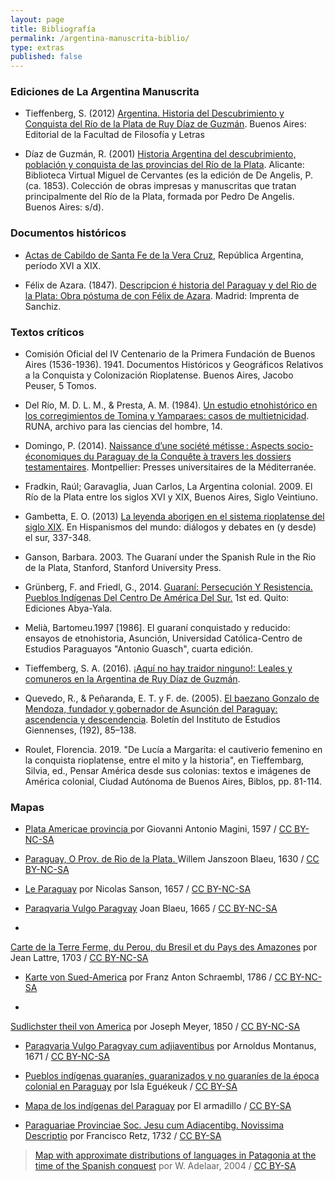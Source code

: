 ```yaml
---
layout: page
title: Bibliografía
permalink: /argentina-manuscrita-biblio/
type: extras
published: false
---
```


<!-- <embed width="800" height="800" src="https://api.zotero.org/groups/1669951/items?format=bib&style=apa"> -->

### Ediciones de La Argentina Manuscrita

* Tieffenberg, S. (2012) [Argentina. Historia del Descubrimiento y Conquista del Río de la Plata de Ruy Díaz de Guzmán](http://publicaciones.filo.uba.ar/sites/publicaciones.filo.uba.ar/files/Argentina.%20Historia%20del%20Descubrimiento%20y%20Conquista%20del%20R%C3%ADo%20de%20la%20Plata%20de%20Ruy%20D%C3%ADaz%20de%20Guzm%C3%A1n_interactivo.pdf). Buenos Aires: Editorial de la Facultad de Filosofía y Letras 

* Díaz de Guzmán, R. (2001) [Historia Argentina del descubrimiento, población y conquista de las provincias del Río de la Plata](http://www.cervantesvirtual.com/obra-visor/historia-argentina-del-descubrimiento-poblacion-y-conquista-de-las-provincias-del-rio-de-la-plata--0/html/). Alicante: Biblioteca Virtual Miguel de Cervantes (es la edición de De Angelis, P. (ca. 1853). Colección de obras impresas y manuscritas que tratan principalmente del Río de la Plata, formada por Pedro De Angelis. Buenos Aires: s/d).

### Documentos históricos

* [Actas de Cabildo de Santa Fe de la Vera Cruz](https://www.santafe.gob.ar/actascabildo/), República Argentina, período XVI a XIX.

* Félix de Azara. (1847). [Descripcion é historia del Paraguay y del Rio de la Plata: Obra póstuma de con Félix de Azara](http://archive.org/details/descripcionhist03azargoog). Madrid: Imprenta de Sanchiz.


### Textos críticos

* Comisión Oficial del IV Centenario de la Primera Fundación de Buenos Aires (1536-1936). 1941. Documentos Históricos y Geográficos Relativos a la Conquista y Colonización Rioplatense. Buenos Aires, Jacobo Peuser, 5 Tomos.

* Del Río, M. D. L. M., & Presta, A. M. (1984). [Un estudio etnohistórico en los corregimientos de Tomina y Yamparaes: casos de multietnicidad](http://revistascientificas.filo.uba.ar/index.php/runa/article/view/4442/3945). RUNA, archivo para las ciencias del hombre, 14.

* Domingo, P. (2014). [Naissance d’une société métisse : Aspects socio-économiques du Paraguay de la Conquête à travers les dossiers testamentaires](http://books.openedition.org/pulm/518). Montpellier: Presses universitaires de la Méditerranée.

* Fradkin, Raúl; Garavaglia, Juan Carlos, La Argentina colonial. 2009. El Río de la Plata entre los siglos XVI y XIX, Buenos Aires, Siglo Veintiuno.

* Gambetta, E. O. (2013) [La leyenda aborigen en el sistema rioplatense del siglo XIX](http://www.uba.ar/aihbuenosaires2013/actas/seccion6/La%20leyenda%20aborigen%20en%20el%20sistema%20rioplatense%20del%20siglo%20XIX_ORTIZ%20GAMBETTA,%20Eugenia/La%20leyenda%20aborigen_ORTIZ%20GAMBETTA,%20Eugenia.pdf). En Hispanismos del mundo: diálogos y debates en (y desde) el sur, 337-348.

* Ganson, Barbara. 2003.  The Guaraní under the Spanish Rule in the Rio de la Plata, Stanford, Stanford University Press.

* Grünberg, F. and Friedl, G., 2014. [Guaraní: Persecución Y Resistencia. Pueblos Indígenas Del Centro De América Del Sur.](http://guarani.roguata.com/sites/default/files/text/file/uid110/grunberg-guarani2014.pdf) 1st ed. Quito: Ediciones Abya-Yala.

* Melià, Bartomeu.1997 [1986]. El guaraní conquistado y reducido: ensayos de etnohistoria, Asunción, Universidad Católica-Centro de Estudios Paraguayos "Antonio Guasch", cuarta edición.

* Tieffemberg, S. A. (2016). [¡Aquí no hay traidor ninguno!: Leales y comuneros en la Argentina de Ruy Díaz de Guzmán](https://ri.conicet.gov.ar/handle/11336/90944).

* Quevedo, R., & Peñaranda, E. T. y F. de. (2005). [El baezano Gonzalo de Mendoza, fundador y gobernador de Asunción del Paraguay: ascendencia y descendencia](https://dialnet.unirioja.es/servlet/articulo?codigo=1983914). Boletín del Instituto de Estudios Giennenses, (192), 85–138.

* Roulet, Florencia. 2019. "De Lucía a Margarita: el cautiverio femenino en la conquista rioplatense, entre el mito y la historia", en Tieffembarg, Silvia, ed., Pensar América desde sus colonias: textos e imágenes de América colonial, Ciudad Autónoma de Buenos Aires, Biblos, pp. 81-114.

<!-- > ::: ARGENTINA HISTÓRICA - la historia argentina ::: (n.d.). Retrieved July 23, 2019, from http://www.argentinahistorica.com.ar/intro_libros.php?tema=6&doc=65&cap=164

> 8cap5.pdf. (n.d.). Retrieved from http://biblioteca.clacso.edu.ar/clacso/otros/20120131110518/8cap5.pdf

> 570.pdf. (n.d.). Retrieved from https://dh2017.adho.org/abstracts/570/570.pdf

> 831.pdf. (n.d.). Retrieved from http://eventosacademicos.filo.uba.ar/index.php/CIL/VI-2014/paper/viewFile/2024/831

> 61536854.pdf. (n.d.). Retrieved from https://core.ac.uk/download/pdf/61536854.pdf

> 71032724.pdf. (n.d.). Retrieved from https://core.ac.uk/download/pdf/71032724.pdf

> 106000525.pdf. (n.d.). Retrieved from http://www.bibvirtual.ucb.edu.bo/etnias/digital/106000525.pdf

> Almirante, J. (1869). Diccionario militar;etimológico, histórico, tecnológico, con dos vocabularios francés y aleman,. Madrid,. Retrieved from http://hdl.handle.net/2027/chi.085097278

> analesdelabibli00arggoog.pdf. (n.d.). Retrieved from https://ia802707.us.archive.org/10/items/analesdelabibli00arggoog/analesdelabibli00arggoog.pdf

> Andrés Lamas, V. F. L. (1871). Revista del Rio de la plata: Periódico mensual de historia y literatura de América. Mayo. Retrieved from http://archive.org/details/revistadelriode10gutigoog

> Andrés Lamas, V. F. L. (1877). Revista del Rio de la plata: Periódico mensual de historia y literatura de América. Mayo. Retrieved from http://archive.org/details/revistadelriode06gutigoog

> Angelis, P. D. (1836). Coleccion de obras y documentos relativos á la historia antigua y moderna de las provincias del Rio de La Plata. Impr. del Estado.

> arquivo3270_1.pdf. (n.d.). Retrieved from http://repositorio.ufpe.br/bitstream/handle/123456789/7010/arquivo3270_1.pdf?sequence=1

> ATÍPICOS EN LA LITERATURA LATINOAMERICANA. (n.d.). Retrieved August 8, 2019, from http://www.robertexto.com/archivo19/atipicos_evocad.htm

> atlas-per_tarma_jauja-1750.pdf. (n.d.). Retrieved from https://www.hgis-indias.net/downloads/mapas/Jurisdiccion/atlas-per_tarma_jauja-1750.pdf

> Azara, F. de. (2014). Descripción e historia de Paraguay. Linkgua digital.

> Biblioteca Digital CCE: El Ecuador en la América Prehispánica, V1. (n.d.). Retrieved August 30, 2019, from http://repositorio.casadelacultura.gob.ec/handle/34000/1199

> Biblioteca Nacional - Vista completa del registro. (n.d.). Retrieved June 5, 2019, from https://catalogo.bn.gov.ar/F/VM6D4JYTBV7P8UL4U9AEJDDTET8L6A4UR5G3FCH6T6H8J2MLUQ-07762?func=full-set-set&set_number=028771&set_entry=000003&format=999

> Brackenridge, H. M. (Henry M., & United States. Commission to Investigate the Spanish Provinces of South America. (1820). Voyage to Buenos Ayres, performed in the years 1817 and 1818, by order of the American government. London, Sir R. Phillips and co. Retrieved from http://archive.org/details/voyagetobuenosa00bracgoog

> Cartografía ilustrada de América del Sur, Blog Cátedra de Historia y Patrimonio Naval. (n.d.). Retrieved April 10, 2019, from https://blogcatedranaval.com/2017/09/26/cartografia-ilustrada-de-america-del-sur

> Centro de Estudios Hispanoamericanos. (n.d.). Retrieved July 23, 2019, from http://www.santafe-conicet.gov.ar/cehsf/america_11/02-aleman_adelantado.html

> Chronography’s Geography: To Organize Geographic References – Traveler’s Lab. (n.d.). Retrieved January 18, 2018, from http://travelerslab.research.wesleyan.edu/2017/09/26/chronographys-geography-to-organize-geographic-references/

> Chronography’s Geography: To Organize Geographic References – Traveler’s Lab. (n.d.). Retrieved January 18, 2018, from http://travelerslab.research.wesleyan.edu/2017/09/26/chronographys-geography-to-organize-geographic-references/

> Colección de documentos inéditos papa la historia de España. (1842). Madrid Impr. de J. Perales y Martínez [etc.]. Retrieved from http://archive.org/details/coleccindedocu28madruoft

> Descripción de la villa de Potosí y de los partidos sujetos a su intendencia / por Juan del Pino Manrique, gobernador de aquella provincia - Biblioteca Virtual Miguel de Cervantes. (n.d.). Retrieved July 29, 2019, from http://www.cervantesvirtual.com/obra-visor/descripcion-de-la-villa-de-potosi-y-de-los-partidos-sujetos-a-su-intendencia--0/html/ff8732ae-82b1-11df-acc7-002185ce6064_2.html#I_1_

> Descripción e historia del Paraguay y del Río de la Plata / Félix de Azara - Biblioteca Virtual Miguel de Cervantes. (n.d.). Retrieved July 23, 2019, from http://www.cervantesvirtual.com/obra-visor/descripcion-e-historia-del-paraguay-y-del-rio-de-la-plata--0/html/ff6cca86-82b1-11df-acc7-002185ce6064_6.html

> Digital Classicist: wip wip2015-02li. (n.d.). Retrieved January 18, 2018, from http://www.digitalclassicist.org/wip/wip2015-02li.html

> documentosparala09buenuoft.pdf. (n.d.). Retrieved from https://ia800907.us.archive.org/8/items/documentosparala09buenuoft/documentosparala09buenuoft.pdf

> Ediciones Colihue - La Argentina manuscrita - Horacio González - 978-987-684-284-6. (n.d.). Retrieved January 16, 2019, from https://www.colihue.com.ar/fichaLibro?bookId=31632

> Elisalde, R., Acri, M. A., Duarte, D., Duarte, D., Universidad de Buenos Aires, & Cátedra: Problemas de Historia Americana. (2013). Historia de la educación popular: experiencias hegemónicas y contrahegemónicas en Latinoamérica (1870-1940).

> En torno al modelo comunal mercantil El caso de Mizque (Cochabamba) en el siglo XVII on JSTOR. (n.d.). Retrieved August 30, 2019, from https://www.jstor.org/stable/27801835?seq=1#page_scan_tab_contents

> Ensayo de la historia civil del Paraguay, Buenos Aires y Tucuman. (n.d.), 348.

> Falkner, T., & Combe, W. (1774). A description of Patagonia, and the adjoining parts of South America : containing an account of the soil, produce, animals, vales, mountains, rivers, lakes, &c. of those countries; the religion, government, policy, customs, dress, arms, and language of the Indian inhabitants; and some particulars relating to Falkland’s Islands. Hereford : Printed by C. Pugh; [London] : and sold by T. Lewis, Russell-Street, London. Retrieved from http://archive.org/details/descriptionofpat01falk

> Federico González Suárez / [Estudios y selecciones de Carlos Manuel Larrea] - Biblioteca Virtual Miguel de Cervantes. (n.d.). Retrieved August 30, 2019, from http://www.cervantesvirtual.com/obra-visor/federico-gonzalez-suarez--0/html/0009753e-82b2-11df-acc7-002185ce6064_1.html/marca/1918

> Félix de Azara- Descripción e historia del Paraguay y del Río de la Plata / Félix de Azara - Biblioteca Virtual Miguel de Cervantes. (n.d.). Retrieved January 21, 2019, from http://www.cervantesvirtual.com/obra-visor/descripcion-e-historia-del-paraguay-y-del-rio-de-la-plata--0/html/

> Fracker, G. (1826). A voyage to South America, with an account of a shipwreck in the river La Plata, in the year 1817. Boston, Printed by Ingraham and Hewes. Retrieved from http://archive.org/details/voyagetosouthame00frac

> geografafsicaye00schugoog.pdf. (n.d.). Retrieved from https://ia800203.us.archive.org/18/items/geografafsicaye00schugoog/geografafsicaye00schugoog.pdf

> Green, Aldo Gastón - Los indios Guaycurúes. Un aporte para su estudio.doc. (n.d.).

> Historia comparada de las literaturas Argentina y Brasileña: De la colonia a la organización nacional. (2016). Eduvim.

> Historia de la conquista del Paraguay, Río de la Plata y Tucumán. (n.d.). Retrieved July 26, 2019, from http://bdh-rd.bne.es/viewer.vm?id=0000043795&page=1

> Historia del pueblo Chiriguano - El sureste entre la conquista inca y la invasión chiriguano (1986) - Institut français d’études andines. (n.d.). Retrieved August 30, 2019, from https://books.openedition.org/ifea/5334?lang=es

> Historia del Tribunal de la Inquisición de Lima : 1569-1820. Tomo I / José Toribio Medina; prólogo de Marcel Bataillon - Biblioteca Virtual Miguel de Cervantes. (n.d.). Retrieved July 30, 2019, from http://www.cervantesvirtual.com/obra-visor/historia-del-tribunal-de-la-inquisicion-de-lima-1569-1820-tomo-i/html/ff23c14c-82b1-11df-acc7-002185ce6064.html

* Jaber, L. (n.d.). Primeras imágenes del Río de la Plata_HISTORIA CRITICA DE LA LITERATURA ARGENTINA 2014.pdf. Historia Crítica de La Literatura Argentina. Vol. 1 &quot;Una Patria Literaria&quot; Retrieved from https://www.academia.edu/37972292/Primeras_im%C3%A1genes_del_R%C3%ADo_de_la_Plata_HISTORIA_CRITICA_DE_LA_LITERATURA_ARGENTINA_2014.pdf

> Karaí Yamandú señor de las islas - Historia de Latinoamérica. (n.d.). Retrieved July 23, 2019, from http://historiadelatinoamerica.com/karai-yamandu-senor-de-las-islas/

> La invención del desierto chaqueño. Una aproximación a las formas de apropiación simbólica de los territorios del Chaco en los tiempos de formación y consolidación del Estado nación Argentino. (n.d.). Retrieved January 21, 2019, from http://www.ub.edu/geocrit/sn-38.htm

> Lisi, F. L. (2008). El Tercer Concilio de Lima y su significación en la aculturación de las poblaciones indígenas de la América del Sur. Guaraguao, 12(28), 71–74. Retrieved from https://www.jstor.org/stable/25596636

> Lizondo Borda, M., & Tucuman, A. R. (Province) C. provincial del P. centenario de la independencia argentina. (1916). Tucuman al traves de la historia; el Tucuman de los poetas. Compilación hecha por orden de la Comisión provincial del 1er Centenario de la Independencia Argentina, 1816 - 9 de julio - 1916. Tucuman Imp. Prebisch & Violetto. Retrieved from http://archive.org/details/tucumanaltravesd00lizo

> Lobo, M., Riudavets y Tudury, P., & Boucarut, A. (1868). Manual de la navegacion del Rio de La Plata y de sus principales afluentes, con instrucciones para la recalada y derrotas de ida y vuelta á Europa, segun los documentos mas fidedignos, nacionales y extranjeros, por los señores Lobo y Riudavets. Madrid, Estab. tip. de T. Fortanet. Retrieved from http://archive.org/details/manualdelanaveg00boucgoog

> Los viajeros ingleses - Memoria Chilena. (n.d.). Retrieved August 8, 2019, from http://www.memoriachilena.gob.cl/602/w3-article-619.html

> LVN6CNDQQ7JR659JB6BLHRDK1QXRCT.pdf. (n.d.). Retrieved from https://catalogo.bn.gov.ar/exlibris1/apache_media/LVN6CNDQQ7JR659JB6BLHRDK1QXRCT.pdf

> MacCann, W. (1853). Two thousand miles’ ride through the Argentine provinces: being an account of the natural products of the country, and habits of the people; with a historical retrospect of the Rio de la Plata, Monte Video, and Corrientes. London : Smith, Elder & Co.; [etc., etc.]. Retrieved from http://archive.org/details/twothousandmiles02macc

> Manrique, J. del P. (1836). Descripcion de la villa de Potosi y de los partidos sugetos a su intendencia. Imprenta del Estado.

> manualdelanaveg00boucgoog.pdf. (n.d.). Retrieved from https://ia800904.us.archive.org/24/items/manualdelanaveg00boucgoog/manualdelanaveg00boucgoog.pdf

> MC0012619.pdf. (n.d.). Retrieved from http://www.memoriachilena.gob.cl/archivos2/pdfs/MC0012619.pdf

> Medina, J. T. (n.d.). Historia del Tribunal de la Inquisición de Lima (1569-1820), 413.

> Memoria de los Hermanos que nos precedieron_web.pdf. (n.d.). Retrieved from http://ofm.org.ar/wp-content/uploads/Memoria%20de%20los%20Hermanos%20que%20nos%20precedieron_web.pdf

> MENDOZA Y MANRIQUE LARA ELVIRA DE - artehistoria.com. (n.d.). Retrieved August 7, 2019, from https://www.artehistoria.com/es/personaje/mendoza-y-manrique-lara-elvira-de

> Mínguez, V. (2000). Del libro de emblemas a la ciudad simbólica: actas del III Simposio Internacional de Emblemática Hispánica. Universitat Jaume I. Retrieved from https://books.google.com.ar/books?id=c6FoS5ReazYC

> monarquia_barriera.pdf. (n.d.). Retrieved from http://historiapolitica.com/datos/biblioteca/monarquia_barriera.pdf

> Paraguay_-_O_Prov_de_Rio_de_la_Plata_-_cum_regionibus_adiacentibus_Tvcvman_et_Sta._Cruz_de_la_Sierra_-_ca_1600.jpg (Imagen JPEG, 1661 × 1306 pixels) - Escala (45%). (n.d.). Retrieved January 21, 2019, from https://upload.wikimedia.org/wikipedia/commons/9/93/Paraguay_-_O_Prov_de_Rio_de_la_Plata_-_cum_regionibus_adiacentibus_Tvcvman_et_Sta._Cruz_de_la_Sierra_-_ca_1600.jpg

> PAYRO CAPITAN VERGARA LIBRO 1 CAPITULO 1.pdf. (n.d.). Retrieved from http://www.idesetautres.be/upload/PAYRO%20CAPITAN%20VERGARA%20LIBRO%201%20CAPITULO%201.pdf

> PAYRO CAPITAN VERGARA LIBRO 2 CAPITULO 2.pdf. (n.d.). Retrieved from http://www.idesetautres.be/upload/PAYRO%20CAPITAN%20VERGARA%20LIBRO%202%20CAPITULO%202.pdf

> Poder otorgado a Martín de Orué para actuar como procurador de la Provincia. - Sección Historia. (n.d.). Retrieved July 23, 2019, from http://historia.anasnc.senatics.gov.py/index.php/poder-otorgado-martin-de-orue-para-actuar-como-procurador-de-la-provincia;isad?sf_culture=pt

> Professor, S. B. (n.d.). De diarios, mapas e inventarios, 21.

> Pueblos indígenas (1534-1554). (n.d.). Retrieved August 29, 2017, from http://indigenas.bioetica.org/base/base-a5.htm

> referencias historia argentina del descubrimeinto ruy diaz de guzman.docx. (n.d.).

> relacion_viaje_al_rio_plata.pdf. (n.d.). Retrieved from https://www.folkloretradiciones.com.ar/literatura/relacion_viaje_al_rio_plata.pdf

> Revista del Río de la Plata : periódico mensual de Historia y Literatura de América. Tomo VI, 1873 - Biblioteca Virtual Miguel de Cervantes. (n.d.). Retrieved July 29, 2019, from http://www.cervantesvirtual.com/obra-visor/revista-del-rio-de-la-plata-periodico-mensual-de-historia-y-literatura-de-america--15/html/

> Revista LUTHOR. (n.d.). Retrieved January 18, 2018, from http://www.revistaluthor.com.ar/spip.php?article144

> revistadelriode07gutigoog.pdf. (n.d.). Retrieved from https://ia800703.us.archive.org/15/items/revistadelriode07gutigoog/revistadelriode07gutigoog.pdf

> Río, M. E., & Achával, L. (1904). Geografía de la provincia de Córdoba. Buenos Aires, Compañía sud-americana de billetes de banco. Retrieved from http://archive.org/details/geografadelapro02archgoog

> Saignes Thierry - Entre barbaron y cristianos .....pdf. (n.d.). Retrieved from http://anuarioiehs.unicen.edu.ar/Files/1989/001%20-%20Saignes%20Thierry%20-%20Entre%20barbaron%20y%20cristianos%20.....pdf

> Seminar: Pelagios and Recogito: an annotation platform for joining a linked data world - H-Digital-History - H-Net. (n.d.). Retrieved January 18, 2018, from https://networks.h-net.org/node/3276/discussions/72018/seminar-pelagios-and-recogito-annotation-platform-joining-linked

> Simon, R., Barker, E., Isaksen, L., & CaÑamares, P. D. S. (2017). Linked Data Annotation Without the Pointy Brackets: Introducing Recogito 2. Journal of Map & Geography Libraries, 13(1), 111–132. https://doi.org/10.1080/15420353.2017.1307303

> Simon_et_al.pdf. (n.d.). Retrieved from http://oro.open.ac.uk/43613/1/Simon_et_al.pdf

* The Project Gutenberg eBook of Del Plata Al Niágara , by Paul Groussac. (n.d.). Retrieved July 26, 2019, from https://ia802805.us.archive.org/8/items/delplataalniagar49376gut/49376-h/49376-h.htm

> The Project Gutenberg eBook of Fundacion De La Ciudad De Buenos-Aires, by D. Juan de Garay. (n.d.). Retrieved July 23, 2019, from http://www.gutenberg.org/files/18157/18157-h/18157-h.htm#DISCURSO_PRELIMINAR_A_LA_FUNDACION_DE_BUENOS_AIRES

> Toribianos, I. e. (2017, October 30). OBISPOS PARTICIPANTES EN EL TERCER CONCILIO LIMENSE. SEMBLANZAS - Instituto de Estudios Toribianos. Retrieved July 30, 2019, from http://ietoribianos.blogspot.com/2017/10/obispos-participantes-en-el-tercer.html

> Toro, J. C. (2018). El viaje femenino a América (1493-1600). In X Congreso virtual sobre Historia de las Mujeres, 2018, págs. 119-154 (pp. 119–154). Archivo Histórico Diocesano de Jaén. Retrieved from https://dialnet.unirioja.es/servlet/articulo?codigo=6859751

> Turning Geographic References into Maps with Recogito: Part 1(of 2) – Traveler’s Lab. (n.d.). Retrieved January 18, 2018, from http://travelerslab.research.wesleyan.edu/2017/12/15/turning-geographic-references-into-maps-with-recogito-part-1of-2/

> Un estudio etnohistórico en los corregimientos de Tomina y Yamparaes: casos de multietnicidad - de las Mercedes Del Río - RUNA, archivo para las ciencias del hombre. (n.d.). Retrieved August 30, 2019, from http://revistascientificas.filo.uba.ar/index.php/runa/article/view/4442/3945

> (N.d.-a). Retrieved from https://blogcatedranaval.com/2017/09/26/cartografia-ilustrada-de-america-del-sur/

> (N.d.-b). Retrieved September 20, 2017, from http://publicaciones.filo.uba.ar/sites/publicaciones.filo.uba.ar/files/Historia%20de%20la%20educacio%CC%81n%20popular_interactivo_0.pdf
 -->
### Mapas

* <a href="https://www.davidrumsey.com/luna/servlet/detail/RUMSEY~8~1~296120~90067607:Plata-Americae-provincia?sort=Pub_List_No_InitialSort%2CPub_Date%2CPub_List_No%2CSeries_No&qvq=q:rio%20de%20la%20plata;sort:Pub_List_No_InitialSort%2CPub_Date%2CPub_List_No%2CSeries_No;lc:RUMSEY~8~1&mi=8&trs=46" title="via David Rumsay">Plata Americae provincia </a> por Giovanni Antonio Magini, 1597 / <a href="https://creativecommons.org/licenses/by-nc-sa/3.0/">CC BY-NC-SA</a>

* <a href="https://www.davidrumsey.com/luna/servlet/detail/RUMSEY~8~1~286001~90058519:Paraguay|-O-Prov--de-Rio-de-la-Plat?sort=Pub_List_No_InitialSort%2CPub_Date%2CPub_List_No%2CSeries_No" title="via David Rumsay">Paraguay, O Prov. de Rio de la Plata. </a> Willem Janszoon Blaeu, 1630 / <a href="https://creativecommons.org/licenses/by-nc-sa/3.0/">CC BY-NC-SA</a>

* <a href="https://www.davidrumsey.com/luna/servlet/detail/RUMSEY~8~1~295231~90066318:Le-Paraguay?sort=Pub_List_No_InitialSort%2CPub_Date%2CPub_List_No%2CSeries_No#" title="via David Rumsay">Le Paraguay</a> por Nicolas Sanson, 1657 / <a href="https://creativecommons.org/licenses/by-nc-sa/3.0/">CC BY-NC-SA</a>

* <a href="https://www.davidrumsey.com/luna/servlet/detail/RUMSEY~8~1~282896~90054401:Paraqvaria-Vulgo-Paragvay?sort=Pub_List_No_InitialSort%2CPub_Date%2CPub_List_No%2CSeries_No#" title="via David Rumsay">Paraqvaria Vulgo Paragvay</a> Joan Blaeu, 1665 / <a href="https://creativecommons.org/licenses/by-nc-sa/3.0/">CC BY-NC-SA</a>

* <a href="https://www.davidrumsey.com/luna/servlet/detail/RUMSEY~8~1~289873~90061169:Carte-de-la-Terre-Ferme,-du-Perou,-?sort=pub_list_no_initialsort%2Cpub_date%2Cpub_list_no%2Cseries_no" title="via David Rumsay">
Carte de la Terre Ferme, du Perou, du Bresil et du Pays des Amazones</a> por Jean Lattre, 1703 / <a href="https://creativecommons.org/licenses/by-nc-sa/3.0/">CC BY-NC-SA</a>

* <a href="https://www.davidrumsey.com/luna/servlet/detail/RUMSEY~8~1~303868~90074457:25--Karte-von-Sued-America--central?sort=Pub_List_No_InitialSort%2CPub_Date%2CPub_List_No%2CSeries_No" title="via David Rumsay">Karte von Sued-America</a> por Franz Anton Schraembl, 1786 / <a href="https://creativecommons.org/licenses/by-nc-sa/3.0/">CC BY-NC-SA</a>

* <a href="https://www.davidrumsey.com/luna/servlet/detail/RUMSEY~8~1~305111~90075536:Sudlichster-theil-von-America-1850?sort=Pub_List_No_InitialSort%2CPub_Date%2CPub_List_No%2CSeries_No" title="via David Rumsay">
Sudlichster theil von America</a> por Joseph Meyer, 1850 / <a href="https://creativecommons.org/licenses/by-nc-sa/3.0/">CC BY-NC-SA</a>

* <a href="https://gallica.bnf.fr/ark:/12148/btv1b2300008w/f122.item.zoom" title="Source gallica.bnf.fr / BnF">Paraqvaria Vulgo Paragvay cum adjiaventibus</a> por Arnoldus Montanus, 1671 / <a href="https://creativecommons.org/licenses/by-nc-sa/3.0">CC BY-NC-SA</a>

* <a href="https://commons.wikimedia.org/wiki/File:Guatat%C3%A1.png" title="via Wikimedia Commons">Pueblos indígenas guaraníes, guaranizados y no guaraníes de la época colonial en Paraguay</a> por Isla Eguékeuk / <a href="https://creativecommons.org/licenses/by-sa/4.0">CC BY-SA</a>

* <a href="https://commons.wikimedia.org/wiki/File:Mapa_de_los_Indigenas_del_Paraguay.png" title="via Wikimedia Commons">Mapa de los indígenas del Paraguay</a> por El armadillo / <a href="https://creativecommons.org/licenses/by-sa/4.0">CC BY-SA</a>

* <a href="https://upload.wikimedia.org/wikipedia/commons/0/08/A_Current_Description_of_the_Province_of_the_Society_of_Jesus_in_Paraguay_with_Neighboring_Areas_WDL2581.png" title="via Wikimedia Commons">Paraguariae Provinciae Soc. Jesu cum Adiacentibg. Novissima Descriptio</a> por Francisco Retz, 1732 / <a href="https://creativecommons.org/licenses/by-sa/4.0">CC BY-SA</a>

> <a href="url" title="via Wikimedia Commons">Map with approximate distributions of languages in Patagonia at the time of the Spanish conquest</a> por W. Adelaar, 2004 / <a href="https://creativecommons.org/licenses/by-sa/4.0">CC BY-SA</a>

<!-- <a href="url" title="via fuente">Titulo</a> por autor / <a href="https://creativecommons.org/licenses/by-sa/4.0">CC BY-SA</a>
 -->
